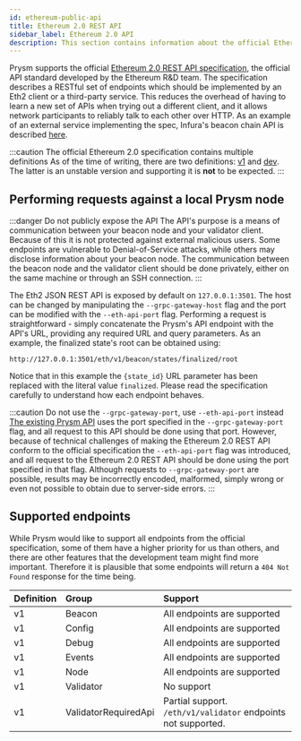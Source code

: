 ```yaml
---
id: ethereum-public-api
title: Ethereum 2.0 REST API
sidebar_label: Ethereum 2.0 API 
description: This section contains information about the official Ethereum 2.0 REST API.
---
```


Prysm supports the official [Ethereum 2.0 REST API specification](https://ethereum.github.io/eth2.0-APIs/?urls.primaryName=v1), the official API standard developed by the Ethereum R&D team. The specification describes a RESTful set of endpoints which should be implemented by an Eth2 client or a third-party service. This reduces the overhead of having to learn a new set of APIs when trying out a different client, and it allows network participants to reliably talk to each other over HTTP. As an example of an external service implementing the spec, Infura's beacon chain API is described [here](https://infura.io/docs/eth2#tag/Beacon).

:::caution The official Ethereum 2.0 specification contains multiple definitions
As of the time of writing, there are two definitions: [v1](https://ethereum.github.io/eth2.0-APIs/?urls.primaryName=v1) and [dev](https://ethereum.github.io/eth2.0-APIs/?urls.primaryName=dev). The latter is an unstable version and supporting it is **not** to be expected.
:::

## Performing requests against a local Prysm node

:::danger Do not publicly expose the API
The API's purpose is a means of communication between your beacon node and your validator client. Because of this it is not protected against external malicious users. Some endpoints are vulnerable to Denial-of-Service attacks, while others may disclose information about your beacon node. The communication between the beacon node and the validator client should be done privately, either on the same machine or through an SSH connection.
:::

The Eth2 JSON REST API is exposed by default on `127.0.0.1:3501`. The host can be changed by manipulating the `--grpc-gateway-host` flag and the port can be modified with the `--eth-api-port` flag. Performing a request is straightforward - simply concatenate the Prysm's API endpoint with the API's URL, providing any required URL and query parameters. As an example, the finalized state's root can be obtained using:
```
http://127.0.0.1:3501/eth/v1/beacon/states/finalized/root
```
Notice that in this example the `{state_id}` URL parameter has been replaced with the literal value `finalized`. Please read the specification carefully to understand how each endpoint behaves.

:::caution Do not use the `--grpc-gateway-port`, use `--eth-api-port` instead
[The existing Prysm API](/docs/how-prysm-works/prysm-public-api) uses the port specified in the `--grpc-gateway-port` flag, and all request to this API should be done using that port. However, because of technical challenges of making the Ethereum 2.0 REST API conform to the official specification the `--eth-api-port` flag was introduced, and all request to the Ethereum 2.0 REST API should be done using the port specified in that flag. Although requests to `--grpc-gateway-port` are possible, results may be incorrectly encoded, malformed, simply wrong or even not possible to obtain due to server-side errors.
:::

## Supported endpoints

While Prysm would like to support all endpoints from the official specification, some of them have a higher priority for us than others, and there are other features that the development team might find more important. Therefore it is plausible that some endpoints will return a `404 Not Found` response for the time being.

| Definition | Group | Support |
| :--- | :--- | :--- |
| v1 | Beacon | All endpoints are supported |
| v1 | Config | All endpoints are supported |
| v1 | Debug | All endpoints are supported |
| v1 | Events | All endpoints are supported |
| v1 | Node | All endpoints are supported |
| v1 | Validator | No support |
| v1 | ValidatorRequiredApi | Partial support. `/eth/v1/validator` endpoints not supported. |